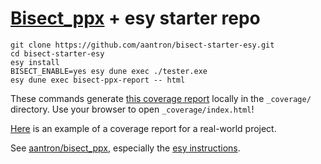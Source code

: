 # [Bisect_ppx][bisect] + esy starter repo

```
git clone https://github.com/aantron/bisect-starter-esy.git
cd bisect-starter-esy
esy install
BISECT_ENABLE=yes esy dune exec ./tester.exe
esy dune exec bisect-ppx-report -- html
```

These commands generate
[this coverage report](https://aantron.github.io/bisect-starter-esy/) locally
in the `_coverage/` directory. Use your browser to open `_coverage/index.html`!

[Here][demo] is an example of a coverage report for a real-world project.

See [aantron/bisect_ppx][bisect], especially the [esy
instructions][esy-instructions].

[bisect]: https://github.com/aantron/bisect_ppx
[esy-instructions]: https://github.com/aantron/bisect_ppx#esy
[demo]: https://aantron.github.io/bisect_ppx/demo/
